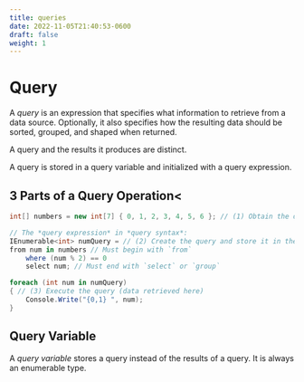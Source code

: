 ```yaml
---
title: queries
date: 2022-11-05T21:40:53-0600
draft: false
weight: 1
---
```

# Query
A *query* is an expression that specifies what information to retrieve from a data source. Optionally, it also specifies how the resulting data should be sorted, grouped, and shaped when returned.

A query and the results it produces are distinct.

A query is stored in a query variable and initialized with a query expression.

## 3 Parts of a Query Operation<
```cs
int[] numbers = new int[7] { 0, 1, 2, 3, 4, 5, 6 }; // (1) Obtain the data source

// The *query expression* in *query syntax*:
IEnumerable<int> numQuery = // (2) Create the query and store it in the *query variable* (`numQuery`)
from num in numbers // Must begin with `from`
    where (num % 2) == 0
    select num; // Must end with `select` or `group`

foreach (int num in numQuery) 
{ // (3) Execute the query (data retrieved here)
    Console.Write("{0,1} ", num);
}
```

## Query Variable
A *query variable* stores a query instead of the results of a query. It is always an enumerable type.
